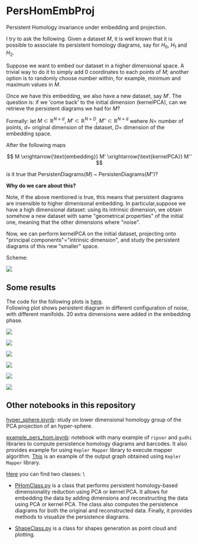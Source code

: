 # PersHomEmbProj
Persistent Homology invariance under embedding and projection.

I try to ask the following.
Given a dataset $M$, it is well known that it is possible to associate its persistent homology diagrams, say for $H_0$, $H_1$ and $H_2$.

Suppose we want to embed our dataset in a higher dimensional space. A trivial way to do it to simply add $0$ coordinates to each points of $M$; another option is to randomly choose number within, for example, minimum and maximum values in $M$.

Once we have this embedding, we also have a new dataset, say $M'$. The question is: if we 'come back' to the initial dimension (kernelPCA), can we retrieve the persistent diagrams we had for $M$?

Formally:
let $M \subset \mathbb{R}^{N \times d}$,  $M' \subset \mathbb{R}^{N \times D}$,  $M'' \subset \mathbb{R}^{N \times d}$ wehere $N=$ number of points, $d=$ original dimension of the dataset, $D=$ dimension of the embedding space.

After the following maps

$$ M \xrightarrow{\text{embedding}} M' \xrightarrow{\text{kernelPCA}} M'' $$

is it true that PersistenDiagrams($M$) ~ PersistenDiagrams($M''$)?

**Why do we care about this?**

Note, if the above mentioned is true, this means that persistent diagrams are insensible to higher dimenisonal embedding. In particular,suppose we have a high dimensional dataset: using its intrinsic dimension, we obtain somehow a new dataset with same "geometrical properties" of the initial one, meaning that the other dimensions where "noise".

Now, we can perform kernelPCA on the initial dataset, projecting onto "principal components"="intrinsic dimension", and study the persistent diagrams of this new "smaller" space.

Scheme:

![](images/schema.jpeg)

## Some results
The code for the following plots is [here](study_PersHom.ipynb). \
Following plot shows persistent diagram in different configuration of noise, with different manifolds. 20 extra dimensions were added in the embedding phase.

![](images/torus_noisefree.png)

![](images/torus_noise.png)

![](images/sphere_noise.png)

![](images/eight_noisefree.png)

![](images/eight_noise.png)

![](images/circle_noise.png)


## Other notebooks in this repository
[hyper_sphere.ipynb](hyper_sphere.ipynb): study on lower dimensional homology group of the PCA projection of an hyper-sphere.


[example_pers_hom.ipynb](example_pers_hom.ipynb): notebook with many example of `ripser` and `gudhi` libraries to compute persistence homology diagrams and barcodes. It also provides example for using `Kepler Mapper` library to execute mapper algorithm. [This](make_circles_keplermapper_output.html) is an example of the output graph obtained using `Kepler Mapper` library.

[Here](src/) you can find two classes: \
- [PHomClass.py](src/PHomClass.py) is a class that performs persistent homology-based dimensionality reduction using PCA or kernel PCA. It allows for embedding the data by adding dimensions and reconstructing the data using PCA or kernel PCA. The class also computes the persistence diagrams for both the original and reconstructed data. Finally, it provides methods to visualize the persistence diagrams.

- [ShapeClass.py](src/ShapeClass.py) is a class for shapes generation as point cloud and plotting.

